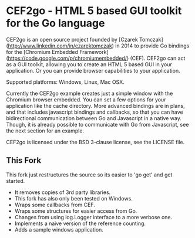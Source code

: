 CEF2go - HTML 5 based GUI toolkit for the Go language
=====================================================

CEF2go is an open source project founded by [Czarek Tomczak]
(http://www.linkedin.com/in/czarektomczak) in 2014
to provide Go bindings for the [Chromium Embedded Framework]
(https://code.google.com/p/chromiumembedded/) (CEF).
CEF2go can act as a GUI toolkit, allowing you to create an HTML 5
based GUI in your application. Or you can provide browser
capabilities to your application.

Supported platforms: Windows, Linux, Mac OSX.

Currently the CEF2go example creates just a simple window with
the Chromium browser embedded. You can set a few options for
your application like the cache directory. More advanced bindings
are in plans, and that includes javascript bindings and callbacks, so
that you can have bidirectional communication between Go and
Javascript in a native way. Though, it is already possible to
communicate with Go from Javascript, see the next section for
an example.

CEF2go is licensed under the BSD 3-clause license, see the LICENSE
file.

This Fork
---------
This fork just restructures the source so its easier to 'go get' and get started.
 * It removes copies of 3rd party libraries.
 * This fork has also only been tested on Windows.
 * Wraps some callbacks from CEF.
 * Wraps some structures for easier access from Go.
 * Changes from using log.Logger interface to a more verbose one.
 * Implements a naive version of the reference counting.
 * Adds a sample windows application.



